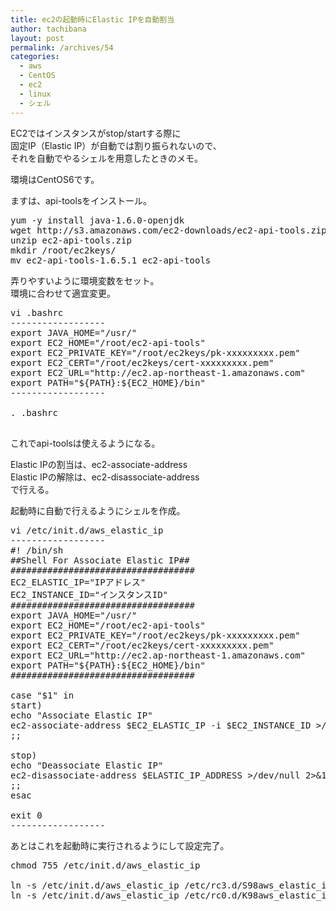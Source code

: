 ```yaml
---
title: ec2の起動時にElastic IPを自動割当
author: tachibana
layout: post
permalink: /archives/54
categories:
  - aws
  - CentOS
  - ec2
  - linux
  - シェル
---
```

EC2ではインスタンスがstop/startする際に  
固定IP（Elastic IP）が自動では割り振られないので、  
それを自動でやるシェルを用意したときのメモ。

環境はCentOS6です。

ますは、api-toolsをインストール。

<pre class="brush: plain; title: ; notranslate" title="">yum -y install java-1.6.0-openjdk
wget http://s3.amazonaws.com/ec2-downloads/ec2-api-tools.zip
unzip ec2-api-tools.zip
mkdir /root/ec2keys/
mv ec2-api-tools-1.6.5.1 ec2-api-tools
</pre>

弄りやすいように環境変数をセット。  
環境に合わせて適宜変更。

<pre class="brush: plain; title: ; notranslate" title="">vi .bashrc
------------------
export JAVA_HOME="/usr/"
export EC2_HOME="/root/ec2-api-tools"
export EC2_PRIVATE_KEY="/root/ec2keys/pk-xxxxxxxxx.pem"
export EC2_CERT="/root/ec2keys/cert-xxxxxxxxx.pem"
export EC2_URL="http://ec2.ap-northeast-1.amazonaws.com"
export PATH="${PATH}:${EC2_HOME}/bin"
------------------

. .bashrc

</pre>

これでapi-toolsは使えるようになる。

Elastic IPの割当は、ec2-associate-address  
Elastic IPの解除は、ec2-disassociate-address  
で行える。

起動時に自動で行えるようにシェルを作成。

<pre class="brush: plain; title: ; notranslate" title="">vi /etc/init.d/aws_elastic_ip
------------------
#! /bin/sh
##Shell For Associate Elastic IP##
###################################
EC2_ELASTIC_IP="IPアドレス"
EC2_INSTANCE_ID="インスタンスID"
###################################
export JAVA_HOME="/usr/"
export EC2_HOME="/root/ec2-api-tools"
export EC2_PRIVATE_KEY="/root/ec2keys/pk-xxxxxxxxx.pem"
export EC2_CERT="/root/ec2keys/cert-xxxxxxxxx.pem"
export EC2_URL="http://ec2.ap-northeast-1.amazonaws.com"
export PATH="${PATH}:${EC2_HOME}/bin"
###################################

case "$1" in
start)
echo "Associate Elastic IP"
ec2-associate-address $EC2_ELASTIC_IP -i $EC2_INSTANCE_ID &gt;/dev/null 2&gt;&1
;;

stop)
echo "Deassociate Elastic IP"
ec2-disassociate-address $ELASTIC_IP_ADDRESS &gt;/dev/null 2&gt;&1
;;
esac

exit 0
------------------
</pre>

あとはこれを起動時に実行されるようにして設定完了。

<pre class="brush: plain; title: ; notranslate" title="">chmod 755 /etc/init.d/aws_elastic_ip

ln -s /etc/init.d/aws_elastic_ip /etc/rc3.d/S98aws_elastic_ip
ln -s /etc/init.d/aws_elastic_ip /etc/rc0.d/K98aws_elastic_ip

</pre>